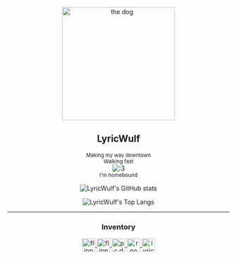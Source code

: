 <p align="center">
 <a href="//pc.dev">
  <img width="256px" src="https://i.imgur.com/p1FnhxB.png" align="center" alt="the dog" />
 </a>
 <h2 align="center">LyricWulf</h2>
</p>
 
 <p align="center">
   <sub>Making my way downtown</sub>
   <br/>
   <sup>Walking fast</sup>
   <br/>
   <img alt=":3" src="https://github.com/lyricwulf/lyricwulf/workflows/Faces/badge.svg" />
   <br/>
   <sup>I'm homebound</sup>
</p>

<p align="center">
 <img src="https://github-readme-stats.vercel.app/api?username=lyricwulf&include_all_commits=true&count_private=true&show_icons=true&theme=github_dark&border_color=21262d&border_radius=10" align="center" alt="LyricWulf's GitHub stats" />
</p>

<p align="center">
 <img src="https://github-readme-stats.vercel.app/api/top-langs/?username=lyricwulf&include_all_commits=true&count_private=true&layout=compact&theme=github_dark&border_color=21262d&border_radius=10" align="center" alt="LyricWulf's Top Langs" />
</p>

<hr />
<div align="center">
 <h3 align="center">Inventory</h3>
 <a href="//pc.dev">
  <img height="30rem" src="https://img.shields.io/badge/🐬-s4dp0ft-ff8200" align="center" alt="flipper" />
 </a>
 <a href="//pc.dev">
  <img height="30rem" src="https://img.shields.io/badge/🐬-wh0y-ff8200" align="center" alt="flipper" />
 </a>
 <a href="//pc.dev">
  <img height="30rem" src="https://img.shields.io/badge/🌐-//pc.dev-0D47A1" align="center" alt="pc.dev" />
 </a>
 <a href="//room.party">
  <img height="30rem" src="https://img.shields.io/badge/🌐-//room.party-0D47A1" align="center" alt="room.party" />
 </a>
 <a href="//lyric.hu">
  <img height="30rem" src="https://img.shields.io/badge/🌐-//lyric.hu-0D47A1" align="center" alt="lyric.hu" />
 </a>
</div>
